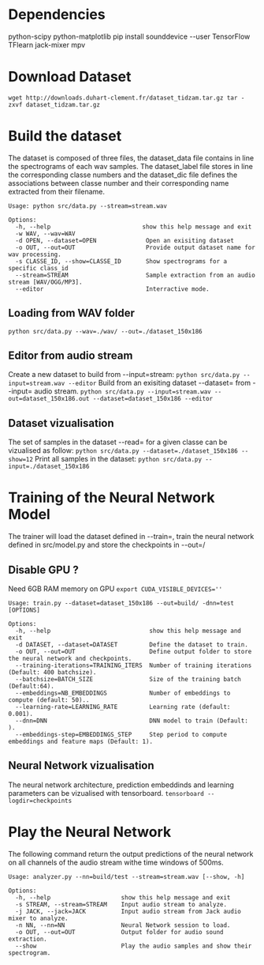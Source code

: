 Dependencies
============
python-scipy
python-matplotlib
pip install sounddevice --user
TensorFlow
TFlearn
jack-mixer
mpv

Download Dataset
================
``
wget http://downloads.duhart-clement.fr/dataset_tidzam.tar.gz
tar -zxvf dataset_tidzam.tar.gz  
``

Build the dataset
=================
The dataset is composed of three files, the dataset_data file contains in line the spectrograms of each wav samples. The dataset_label file stores in line the corresponding classe numbers and the dataset_dic file defines the associations between classe number and their corresponding name extracted from their filename.

```
Usage: python src/data.py --stream=stream.wav

Options:
  -h, --help                          show this help message and exit
  -w WAV, --wav=WAV     
  -d OPEN, --dataset=OPEN              Open an exisiting dataset
  -o OUT, --out=OUT                    Provide output dataset name for wav processing.
  -s CLASSE_ID, --show=CLASSE_ID       Show spectrograms for a specific class_id
  --stream=STREAM                      Sample extraction from an audio stream [WAV/OGG/MP3].
  --editor                             Interractive mode.
```
Loading from WAV folder
-----------------------
``
python src/data.py --wav=./wav/ --out=./dataset_150x186
``

Editor from audio stream
----------------------------
Create a new dataset to build from --input=stream:
``
python src/data.py --input=stream.wav --editor
``
Build from an exisiting dataset --dataset= from --input= audio stream.
``
python src/data.py --input=stream.wav --out=dataset_150x186.out --dataset=dataset_150x186 --editor
``

Dataset vizualisation
---------------------
The set of samples in the dataset --read= for a given classe can be vizualised as follow:
``
python src/data.py --dataset=./dataset_150x186 --show=12
``
Print all samples in the dataset:
``
python src/data.py --input=./dataset_150x186
``

Training of the Neural Network Model
====================================
The trainer will load the dataset defined in --train=, train the neural network defined in src/model.py and store the checkpoints in --out=/

Disable GPU ?
-------------
Need 6GB RAM memory on GPU
``
export CUDA_VISIBLE_DEVICES=''
``
```
Usage: train.py --dataset=dataset_150x186 --out=build/ -dnn=test [OPTIONS]

Options:
  -h, --help                            show this help message and exit
  -d DATASET, --dataset=DATASET         Define the dataset to train.
  -o OUT, --out=OUT                     Define output folder to store the neural network and checkpoints.
  --training-iterations=TRAINING_ITERS  Number of training iterations (Default: 400 batchsize).
  --batchsize=BATCH_SIZE                Size of the training batch (Default:64).
  --embeddings=NB_EMBEDDINGS            Number of embeddings to compute (default: 50)..
  --learning-rate=LEARNING_RATE         Learning rate (default: 0.001).
  --dnn=DNN                             DNN model to train (Default: ).
  --embeddings-step=EMBEDDINGS_STEP     Step period to compute embeddings and feature maps (Default: 1).
```

Neural Network vizualisation
----------------------------
The neural network architecture, prediction embeddinds and learning parameters can be vizualised with tensorboard.
``
tensorboard --logdir=checkpoints
``

Play the Neural Network
=======================
The following command return the output predictions of the neural network on all channels of the audio stream withe time windows of 500ms.

```
Usage: analyzer.py --nn=build/test --stream=stream.wav [--show, -h]

Options:
  -h, --help                    show this help message and exit
  -s STREAM, --stream=STREAM    Input audio stream to analyze.
  -j JACK, --jack=JACK          Input audio stream from Jack audio mixer to analyze.
  -n NN, --nn=NN                Neural Network session to load.
  -o OUT, --out=OUT             Output folder for audio sound extraction.
  --show                        Play the audio samples and show their spectrogram.
```
